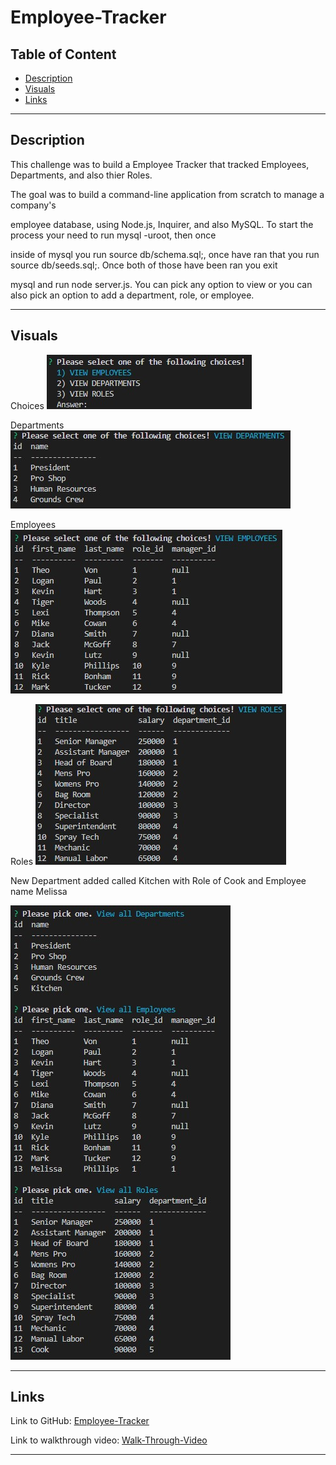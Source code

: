 # Employee-Tracker


## Table of Content
- [Description](#description)
- [Visuals](#visuals)
- [Links](#links)

***

## Description
This challenge was to build a Employee Tracker that tracked Employees, Departments, and also thier Roles. 

The goal was to build a command-line application from scratch to manage a company's

 employee database, using Node.js, Inquirer, and also MySQL. To start the process your need to run mysql -uroot, then once 
 
 inside of mysql you run source db/schema.sql;, once have ran that you run source db/seeds.sql;. Once both of those have been ran you exit 

 mysql and run node server.js. You can pick any option to view or you can also pick an option to add a department, role, or employee.


***
## Visuals
Choices 
![Choices](./assets/choices.jpg)

Departments
![Departments](./assets/departments.jpg)

Employees
![Employees](./assets/employees.jpg)

Roles
![Roles](./assets/roles.jpg)

<!-- ------------------------------------------------------------- -->


New Department added called Kitchen with Role of Cook and Employee name Melissa


![Kitchen](./assets/kitchen.jpg)
***

## Links
Link to GitHub:
[Employee-Tracker](https://github.com/KMPhillips20/Employee-Tracker)

Link to walkthrough video: 
[Walk-Through-Video](https://drive.google.com/file/d/1-OkfE4DNLGZTO8ZyGY5ql_RBJZ2On27e/view)
***

